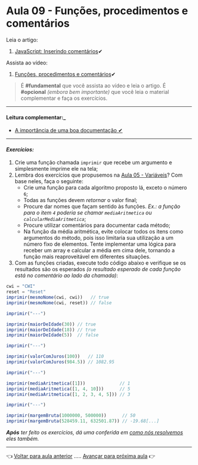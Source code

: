 # Aula 09 - Funções, procedimentos e comentários

Leia o artigo: 

  1. [JavaScript: Inserindo comentários](https://www.linhadecomando.com/javascript/javascript-inserindo-comentarios)✔

Assista ao vídeo:

  1. [Funções, procedimentos e comentários](https://www.youtube.com/watch?v=2g2bfD6q5NQ)✔

> É **#fundamental** que você assista ao vídeo e leia o artigo. É **#opcional** _(embora bem importante)_ que você leia o material complementar e faça os exercícios.

---

#### Leitura complementar:_

* [A importância de uma boa documentação ✔
](http://www.linhadecodigo.com.br/artigo/2918/a-importancia-de-uma-boa-documentacao.aspx)

---

#### _Exercícios:_

1. Crie uma função chamada `imprimir` que recebe um argumento e simplesmente imprime ele na tela;
2. Lembra dos exercícios que propusemos na [Aula 05 - Variáveis](../aula05/aula.md#exercícios)? Com base neles, faça o seguinte:
   * Crie uma função para cada algoritmo proposto lá, exceto o número `6`;
   * Todas as funções devem _retornar_ o valor final;
   * Procure dar nomes que façam sentido às funções. _Ex.: a função para o item `4` poderia se chamar `mediaAritmetica` ou `calcularMediaAritmetica`_;
   * Procure utilizar comentários para documentar cada método;
   * Na função da média aritmética, evite colocar todos os itens como argumentos do método, pois isso limitaria sua utilização a um número fixo de elementos. Tente implementar uma lógica para receber um array e calcular a média em cima dele, tornando a função mais reaproveitável em diferentes situações.
3. Com as funções criadas, execute todo código abaixo e verifique se os resultados são os esperados _(o resultado esperado de cada função está no comentário ao lado da chamada)_:

```javascript
cwi = "CWI"
reset = "Reset"
imprimir(mesmoNome(cwi, cwi))   // true
imprimir(mesmoNome(cwi, reset)) // false

imprimir("---")

imprimir(maiorDeIdade(30)) // true
imprimir(maiorDeIdade(18)) // true
imprimir(maiorDeIdade(5))  // false

imprimir("---")

imprimir(valorComJuros(100))   // 110
imprimir(valorComJuros(984.5)) // 1082.95

imprimir("---")

imprimir(mediaAritmetica([1]))             // 1
imprimir(mediaAritmetica([1, 4, 10]))      // 5
imprimir(mediaAritmetica([1, 2, 3, 4, 5])) // 3

imprimir("---")

imprimir(margemBruta(1000000, 500000))      // 50
imprimir(margemBruta(528459.11, 632501.87)) // -19.68[...]
```

_**Após** ter feito os exercícios, dá uma conferida em [como nós resolvemos](resolucao.md) eles também._

---

👈 [Voltar para aula anterior](../aula08/aula.md) ..... [Avançar para próxima aula](../aula10/aula.md) 👉
